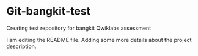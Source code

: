 # Git-bangkit-test
Creating test repository for bangkit Qwiklabs assessment

I am editing the README file. Adding some more details about the project description.

